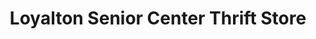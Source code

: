 ---
title: "Loyalton Senior Center Thrift Store"
url: /loyalton/loyalton-senior-center-thrift-store/
shop: Gebrauchtwaren
---